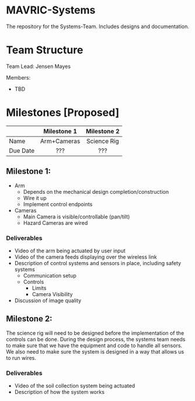 # MAVRIC-Systems
The repository for the Systems-Team. Includes designs and documentation.

# Team Structure
Team Lead: Jensen Mayes

Members:
 - TBD

# Milestones [Proposed]
|                     | Milestone 1  | Milestone 2 |
|:--------------------|:------------:|:-----------:|
| Name                |  Arm+Cameras | Science Rig |
| Due Date            |      ???     |     ???     |

## Milestone 1:  
 * Arm
   * Depends on the mechanical design completion/construction
   * Wire it up
   * Implement control endpoints
 * Cameras
   * Main Camera is visible/controllable (pan/tilt)
   * Hazard Cameras are wired
### Deliverables
 * Video of the arm being actuated by user input
 * Video of the camera feeds displaying over the wireless link
 * Description of control systems and sensors in place, including safety systems
   * Communication setup
   * Controls
     * Limits
     * Camera Visibility
 * Discussion of image quality

## Milestone 2:
The science rig will need to be designed before the implementation of the controls can be done.
During the design process, the systems team needs to make sure that we have the equipment and code to handle all sensors.
We also need to make sure the system is designed in a way that allows us to run wires.

### Deliverables
 * Video of the soil collection system being actuated
 * Description of how the system works
